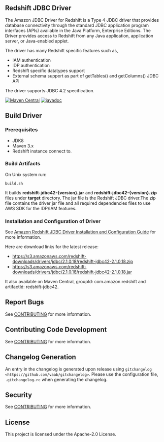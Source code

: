 ## Redshift JDBC Driver

The Amazon JDBC Driver for Redshift is a Type 4 JDBC driver that provides database connectivity through the standard JDBC application program interfaces (APIs) available in the Java Platform, Enterprise Editions. The Driver provides access to Redshift from any Java application, application server, or Java-enabled applet.

The driver has many Redshift specific features such as,

* IAM authentication
* IDP authentication
* Redshift specific datatypes support
* External schema support as part of getTables() and getColumns() JDBC API

The driver supports JDBC 4.2 specification.

[![Maven Central](https://maven-badges.herokuapp.com/maven-central/com.amazon.redshift/redshift-jdbc42/badge.svg)](https://maven-badges.herokuapp.com/maven-central/com.amazon.redshift/redshift-jdbc42)
[![javadoc](https://javadoc.io/badge2/com.amazon.redshift/redshift-jdbc42/javadoc.svg)](https://javadoc.io/doc/com.amazon.redshift/redshift-jdbc42)

## Build Driver
### Prerequisites
* JDK8
* Maven 3.x
* Redshift instance connect to.

### Build Artifacts
On Unix system run:
```
build.sh
```
It builds **redshift-jdbc42-{version}.jar** and **redshift-jdbc42-{version}.zip** files under **target** directory. 
The jar file is the Redshift JDBC driver.The zip file contains the driver jar file and all required dependencies files to use AWS SDK for the IDP/IAM features.

### Installation and Configuration of Driver

See [Amazon Redshift JDBC Driver Installation and Configuration Guide](https://docs.aws.amazon.com/redshift/latest/mgmt/jdbc20-install.html) for more information.

Here are download links for the latest release:

* https://s3.amazonaws.com/redshift-downloads/drivers/jdbc/2.1.0.18/redshift-jdbc42-2.1.0.18.zip
* https://s3.amazonaws.com/redshift-downloads/drivers/jdbc/2.1.0.18/redshift-jdbc42-2.1.0.18.jar

It also available on Maven Central, groupId: com.amazon.redshift and artifactId: redshift-jdbc42.

## Report Bugs

See [CONTRIBUTING](CONTRIBUTING.md#Reporting-Bugs/Feature-Requests) for more information.

## Contributing Code Development

See [CONTRIBUTING](CONTRIBUTING.md#Contributing-via-Pull-Requests) for more information.

 ## Changelog Generation
 An entry in the changelog is generated upon release using `gitchangelog <https://github.com/vaab/gitchangelog>`.
 Please use the configuration file, ``.gitchangelog.rc`` when generating the changelog.
	 
## Security

See [CONTRIBUTING](CONTRIBUTING.md#security-issue-notifications) for more information.

## License

This project is licensed under the Apache-2.0 License.

